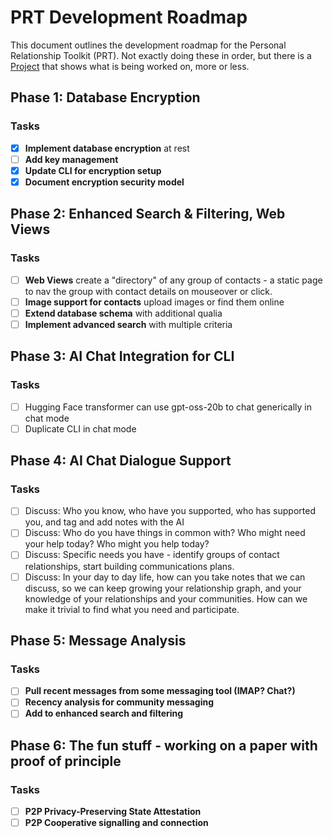 # PRT Development Roadmap

This document outlines the development roadmap for the Personal Relationship Toolkit (PRT).  Not exactly doing these in order, but there is a [Project](https://github.com/users/richbodo/projects/2) that shows what is being worked on, more or less. 

## Phase 1: Database Encryption 
### Tasks
- [x] **Implement database encryption** at rest
- [ ] **Add key management**
- [x] **Update CLI for encryption setup**
- [x] **Document encryption security model**

## Phase 2: Enhanced Search & Filtering, Web Views
### Tasks
- [ ] **Web Views** create a "directory" of any group of contacts - a static page to nav the group with contact details on mouseover or click.
- [ ] **Image support for contacts** upload images or find them online
- [ ] **Extend database schema** with additional qualia
- [ ] **Implement advanced search** with multiple criteria

## Phase 3: AI Chat Integration for CLI
### Tasks
- [ ] Hugging Face transformer can use gpt-oss-20b to chat generically in chat mode
- [ ] Duplicate CLI in chat mode

## Phase 4: AI Chat Dialogue Support
### Tasks
- [ ] Discuss: Who you know, who have you supported, who has supported you, and tag and add notes with the AI
- [ ] Discuss: Who do you have things in common with?  Who might need your help today?  Who might you help today?
- [ ] Discuss: Specific needs you have - identify groups of contact relationships, start building communications plans.
- [ ] Discuss: In your day to day life, how can you take notes that we can discuss, so we can keep growing your relationship graph, and your knowledge of your relationships and your communities.  How can we make it trivial to find what you need and participate.

## Phase 5: Message Analysis 
### Tasks
- [ ] **Pull recent messages from some messaging tool (IMAP?  Chat?)**
- [ ] **Recency analysis for community messaging**
- [ ] **Add to enhanced search and filtering**

## Phase 6: The fun stuff - working on a paper with proof of principle
### Tasks
- [ ] **P2P Privacy-Preserving State Attestation**
- [ ] **P2P Cooperative signalling and connection**
